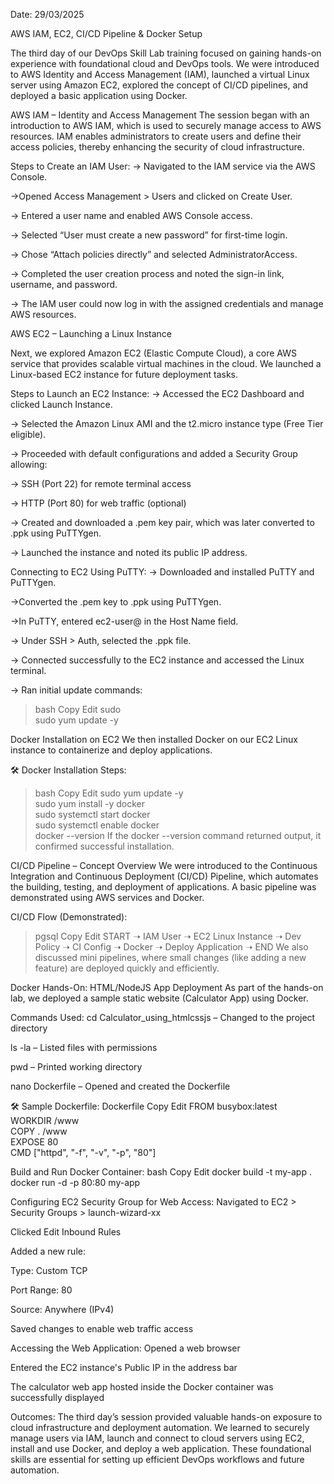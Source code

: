 Date: 29/03/2025

AWS IAM, EC2, CI/CD Pipeline & Docker Setup

The third day of our DevOps Skill Lab training focused on gaining hands-on experience with foundational cloud and DevOps tools. We were introduced to AWS Identity and Access Management (IAM), launched a virtual Linux server using Amazon EC2, explored the concept of CI/CD pipelines, and deployed a basic application using Docker.


AWS IAM – Identity and Access Management
The session began with an introduction to AWS IAM, which is used to securely manage access to AWS resources. IAM enables administrators to create users and define their access policies, thereby enhancing the security of cloud infrastructure.

Steps to Create an IAM User:
-> Navigated to the IAM service via the AWS Console.

->Opened Access Management > Users and clicked on Create User.

-> Entered a user name and enabled AWS Console access.

-> Selected “User must create a new password” for first-time login.

-> Chose “Attach policies directly” and selected AdministratorAccess.

-> Completed the user creation process and noted the sign-in link, username, and password.

-> The IAM user could now log in with the assigned credentials and manage AWS resources.


AWS EC2 – Launching a Linux Instance

Next, we explored Amazon EC2 (Elastic Compute Cloud), a core AWS service that provides scalable virtual machines in the cloud. We launched a Linux-based EC2 instance for future deployment tasks.

Steps to Launch an EC2 Instance:
-> Accessed the EC2 Dashboard and clicked Launch Instance.

-> Selected the Amazon Linux AMI and the t2.micro instance type (Free Tier eligible).

-> Proceeded with default configurations and added a Security Group allowing:

-> SSH (Port 22) for remote terminal access

-> HTTP (Port 80) for web traffic (optional)

-> Created and downloaded a .pem key pair, which was later converted to .ppk using PuTTYgen.

-> Launched the instance and noted its public IP address.


Connecting to EC2 Using PuTTY:
-> Downloaded and installed PuTTY and PuTTYgen.

->Converted the .pem key to .ppk using PuTTYgen.

->In PuTTY, entered ec2-user@<Public-IP> in the Host Name field.

-> Under SSH > Auth, selected the .ppk file.

-> Connected successfully to the EC2 instance and accessed the Linux terminal.

-> Ran initial update commands:

>bash
>Copy
>Edit
>sudo  
>sudo yum update -y

Docker Installation on EC2
We then installed Docker on our EC2 Linux instance to containerize and deploy applications.

🛠 Docker Installation Steps:
>bash
>Copy
>Edit
>sudo yum update -y  
>sudo yum install -y docker  
>sudo systemctl start docker  
>sudo systemctl enable docker  
>docker --version
If the docker --version command returned output, it confirmed successful installation.


CI/CD Pipeline – Concept Overview
We were introduced to the Continuous Integration and Continuous Deployment (CI/CD) Pipeline, which automates the building, testing, and deployment of applications. A basic pipeline was demonstrated using AWS services and Docker.

CI/CD Flow (Demonstrated):
>pgsql
>Copy
>Edit
START ➝ IAM User ➝ EC2 Linux Instance ➝ Dev Policy ➝ CI Config ➝ Docker ➝ Deploy Application ➝ END
We also discussed mini pipelines, where small changes (like adding a new feature) are deployed quickly and efficiently.

Docker Hands-On: HTML/NodeJS App Deployment
As part of the hands-on lab, we deployed a sample static website (Calculator App) using Docker.

Commands Used:
cd Calculator_using_htmlcssjs – Changed to the project directory

ls -la – Listed files with permissions

pwd – Printed working directory

nano Dockerfile – Opened and created the Dockerfile

🛠 Sample Dockerfile:
Dockerfile
Copy
Edit
FROM busybox:latest  
WORKDIR /www  
COPY . /www  
EXPOSE 80  
CMD ["httpd", "-f", "-v", "-p", "80"]

Build and Run Docker Container:
bash
Copy
Edit
docker build -t my-app .  
docker run -d -p 80:80 my-app

Configuring EC2 Security Group for Web Access:
Navigated to EC2 > Security Groups > launch-wizard-xx

Clicked Edit Inbound Rules

Added a new rule:

Type: Custom TCP

Port Range: 80

Source: Anywhere (IPv4)

Saved changes to enable web traffic access


Accessing the Web Application:
Opened a web browser

Entered the EC2 instance's Public IP in the address bar

The calculator web app hosted inside the Docker container was successfully displayed

Outcomes:
The third day’s session provided valuable hands-on exposure to cloud infrastructure and deployment automation. We learned to securely manage users via IAM, launch and connect to cloud servers using EC2, install and use Docker, and deploy a web application. These foundational skills are essential for setting up efficient DevOps workflows and future automation.
